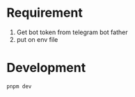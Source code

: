 # Requirement

1. Get bot token from telegram bot father
2. put on env file

# Development

```pnpm dev```